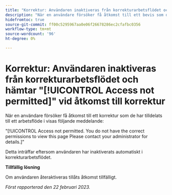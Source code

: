```yaml
---
title: "Korrektur: Användaren inaktiveras från korrekturarbetsflödet och åtkomst tillåts inte vid åtkomst till korrektur"
description: "När en användare försöker få åtkomst till ett bevis som de har tilldelats till ett arbetsflöde i visas ett meddelande om att åtkomst inte är tillåten."
hidefromtoc: true
source-git-commit: ff00c5295967aa0e06f26678286ec2cfafbc0356
workflow-type: tm+mt
source-wordcount: '96'
ht-degree: 0%

---
```



# Korrektur: Användaren inaktiveras från korrekturarbetsflödet och hämtar &quot;[!UICONTROL Access not permitted]&quot; vid åtkomst till korrektur

<!--This is on both the WF and WFP TOCs-->

När en användare försöker få åtkomst till ett korrektur som de har tilldelats till ett arbetsflöde i visas följande meddelande:

&quot;[!UICONTROL Access not permitted. You do not have the correct permissions to view this page Please contact your administrator for details.]&quot;

Detta inträffar eftersom användaren har inaktiverats automatiskt i korrekturarbetsflödet.

**Tillfällig lösning**

Om användaren återaktiveras tillåts åtkomst tillfälligt.

_Först rapporterad den 22 februari 2023._


